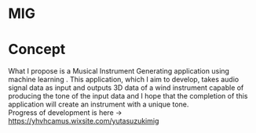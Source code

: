 # MIG
# Concept
What I propose is a Musical Instrument Generating application using machine learning .
This application, which I aim to develop, takes audio signal data as input and outputs 3D data of a wind instrument capable of producing the tone of the input data and I hope that the completion of this application will create an instrument with a unique tone.<br>
Progress of development is here → https://yhvhcamus.wixsite.com/yutasuzukimig
